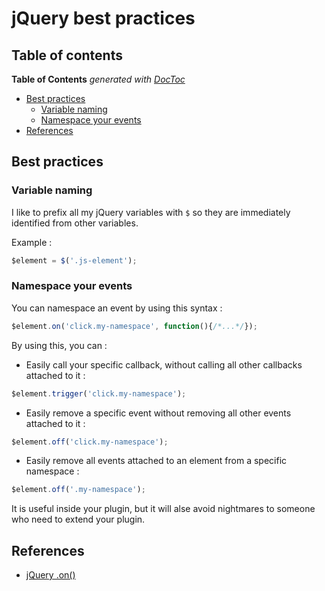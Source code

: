 # jQuery best practices

## Table of contents

<!-- START doctoc generated TOC please keep comment here to allow auto update -->
<!-- DON'T EDIT THIS SECTION, INSTEAD RE-RUN doctoc TO UPDATE -->
**Table of Contents**  *generated with [DocToc](https://github.com/thlorenz/doctoc)*

- [Best practices](#best-practices)
  - [Variable naming](#variable-naming)
  - [Namespace your events](#namespace-your-events)
- [References](#references)

<!-- END doctoc generated TOC please keep comment here to allow auto update -->

## Best practices

### Variable naming

I like to prefix all my jQuery variables with `$` so they are immediately identified from other variables.

Example :
```javascript
$element = $('.js-element');
```

### Namespace your events

You can namespace an event by using this syntax :
```javascript
$element.on('click.my-namespace', function(){/*...*/});
```

By using this, you can :

* Easily call your specific callback, without calling all other callbacks attached to it :

```javascript
$element.trigger('click.my-namespace');
```

* Easily remove a specific event without removing all other events attached to it :

```javascript
$element.off('click.my-namespace');
```

* Easily remove all events attached to an element from a specific namespace :

```javascript
$element.off('.my-namespace');
```

It is useful inside your plugin, but it will alse avoid nightmares to someone who need to extend your plugin.

## References

* [jQuery .on()](http://api.jquery.com/on/#event-names)

